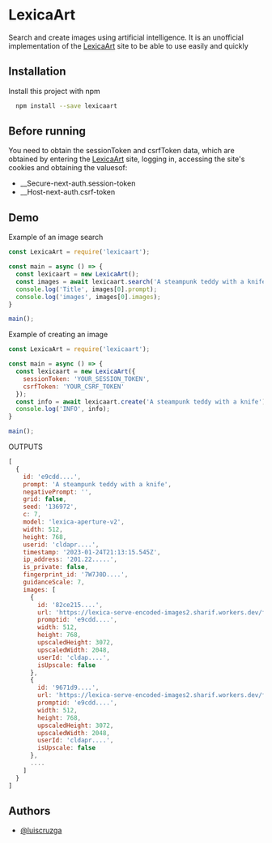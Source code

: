 
# LexicaArt

Search and create images using artificial intelligence. It is an unofficial implementation of the [LexicaArt](https://lexica.art) site to be able to use easily and quickly


## Installation

Install this project with npm

```bash
  npm install --save lexicaart
```

## Before running

You need to obtain the sessionToken and csrfToken data, which are obtained by entering the [LexicaArt](https://lexica.art) site, logging in, accessing the site's cookies and obtaining the values ​​of:

- __Secure-next-auth.session-token
- __Host-next-auth.csrf-token
## Demo

Example of an image search

```js
const LexicaArt = require('lexicaart');

const main = async () => {
  const lexicaart = new LexicaArt();
  const images = await lexicaart.search('A steampunk teddy with a knife');
  console.log('Title', images[0].prompt);
  console.log('images', images[0].images);
}

main();
```

Example of creating an image

```js
const LexicaArt = require('lexicaart');

const main = async () => {
  const lexicaart = new LexicaArt({
    sessionToken: 'YOUR_SESSION_TOKEN',
    csrfToken: 'YOUR_CSRF_TOKEN'
  });
  const info = await lexicaart.create('A steampunk teddy with a knife');
  console.log('INFO', info);
}

main();
```

OUTPUTS

```js
[
  {
    id: 'e9cdd....',
    prompt: 'A steampunk teddy with a knife',
    negativePrompt: '',
    grid: false,
    seed: '136972',
    c: 7,
    model: 'lexica-aperture-v2',
    width: 512,
    height: 768,
    userid: 'cldapr....',
    timestamp: '2023-01-24T21:13:15.545Z',
    ip_address: '201.22.....',
    is_private: false,
    fingerprint_id: '7W7J0D....',
    guidanceScale: 7,
    images: [
      {
        id: '82ce215....',
        url: 'https://lexica-serve-encoded-images2.sharif.workers.dev/full_jpg/82ce2153-1e86-46e9-9fef-4870f812b90f',
        promptid: 'e9cdd....',
        width: 512,
        height: 768,
        upscaledHeight: 3072,
        upscaledWidth: 2048,
        userId: 'cldap....',
        isUpscale: false
      },
      {
        id: '9671d9....',
        url: 'https://lexica-serve-encoded-images2.sharif.workers.dev/full_jpg/9671d9ff-9408-4d30-8b78-9867b9648972',
        promptid: 'e9cdd....',
        width: 512,
        height: 768,
        upscaledHeight: 3072,
        upscaledWidth: 2048,
        userId: 'cldapr....',
        isUpscale: false
      },
      ....
    ]
  }
]
```
## Authors

- [@luiscruzga](https://www.github.com/luiscruzga)

